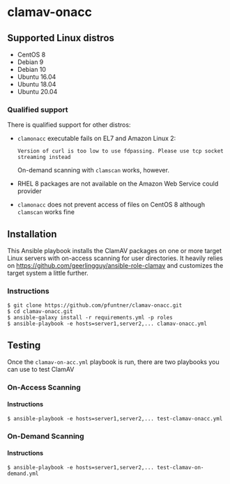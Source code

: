 # clamav-onacc

## Supported Linux distros
* CentOS 8
* Debian 9
* Debian 10
* Ubuntu 16.04
* Ubuntu 18.04
* Ubuntu 20.04

### Qualified support
There is qualified support for other distros:
* `clamonacc` executable fails on EL7 and Amazon Linux 2:

    ```
    Version of curl is too low to use fdpassing. Please use tcp socket streaming instead
    ```

    On-demand scanning with `clamscan` works, however.

* RHEL 8 packages are not available on the Amazon Web Service could provider

* `clamonacc` does not prevent access of files on CentOS 8 although `clamscan` works fine

## Installation
This Ansible playbook installs the ClamAV packages on one or more target Linux servers with on-access scanning for user directories.  It heavily relies on https://github.com/geerlingguy/ansible-role-clamav and customizes the target system a little further.

### Instructions
```
$ git clone https://github.com/pfuntner/clamav-onacc.git
$ cd clamav-onacc.git
$ ansible-galaxy install -r requirements.yml -p roles
$ ansible-playbook -e hosts=server1,server2,... clamav-onacc.yml
```

## Testing
Once the `clamav-on-acc.yml` playbook is run, there are two playbooks you can use to test ClamAV

### On-Access Scanning
#### Instructions
```
$ ansible-playbook -e hosts=server1,server2,... test-clamav-onacc.yml
```

### On-Demand Scanning
#### Instructions
```
$ ansible-playbook -e hosts=server1,server2,... test-clamav-on-demand.yml
```
